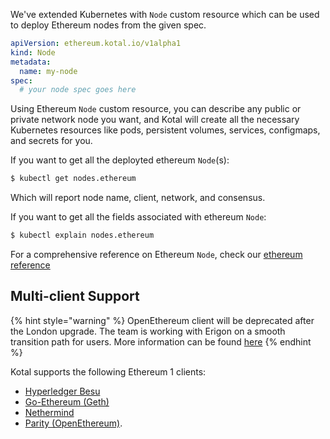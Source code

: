 We've extended Kubernetes with `Node` custom resource which can be used to deploy Ethereum nodes from the given spec.

```yaml
apiVersion: ethereum.kotal.io/v1alpha1
kind: Node
metadata:
  name: my-node
spec:
  # your node spec goes here
```

Using Ethereum `Node` custom resource, you can describe any public or private network node you want, and Kotal will create all the necessary Kubernetes resources like pods, persistent volumes, services, configmaps, and secrets for you.

If you want to get all the deployted ethereum `Node`(s):

```bash
$ kubectl get nodes.ethereum
```

Which will report node name, client, network, and consensus.

If you want to get all the fields associated with ethereum `Node`:

```bash
$ kubectl explain nodes.ethereum
```

For a comprehensive reference on Ethereum `Node`, check our [ethereum reference](../reference/ethereum)

## Multi-client Support

{% hint style="warning" %}
OpenEthereum client will be deprecated after the London upgrade. The team is working with Erigon on a smooth transition path for users. More information can be found [here](https://medium.com/openethereum/gnosis-joins-erigon-formerly-turbo-geth-to-release-next-gen-ethereum-client-c6708dd06dd)
{% endhint %}

Kotal supports the following Ethereum 1 clients:

* [Hyperledger Besu](https://besu.hyperledger.org)
* [Go-Ethereum (Geth)](https://geth.ethereum.org)
* [Nethermind](https://nethermind.io)
* [Parity (OpenEthereum)](https://www.parity.io/ethereum/).


